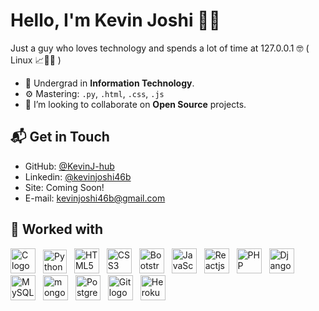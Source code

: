 <link href="https://languages.abranhe.com/logos.css" rel="stylesheet">

# Hello, I'm Kevin Joshi 👋🏻️

Just a guy who loves technology and spends a lot of time at 127.0.0.1 🤓 ( Linux 📈️✊🏻️ )

- 🔭 Undergrad in **Information Technology**.
- ⚙️ Mastering: `.py`, `.html`, `.css`, `.js`
- 🤝️ I’m looking to collaborate on **Open Source** projects.

<h2> 📬 Get in Touch </h2>

- GitHub: [@KevinJ-hub](https://github.com/KevinJ-hub)
- Linkedin: [@kevinjoshi46b](https://linkedin.com/in/kevinjoshi46b)
- Site: Coming Soon!
- E-mail: kevinjoshi46b@gmail.com

<h2> 🔧 Worked with</h2>
<div style="display:inline-block;">
  <image title="C" alt="C logo" src="./assets/c.png" height="40px" style="padding-right:8px;"></image>
  <image title="Python" alt="Python logo" src="./assets/python.png" height="38px" style="padding-right:8px;"></image>
  <image title="HTML5" alt="HTML5 logo" src="./assets/html5.png" height="40px" style="padding-right:8px;"></image>
  <image title="CSS3" alt="CSS3 logo" src="./assets/css3.png" height="40px" style="padding-right:8px;"></image>
  <image title="Bootstrap" alt="Bootstrap logo" src="./assets/bootstrap.png" height="40px" style="padding-right:8px;"></image>
  <image title="JavaScript" alt="JavaScript logo" src="./assets/js.png" height="40px" style="padding-right:8px;"></image>
  <image title="Reactjs" alt="Reactjs logo" src="./assets/react.png" height="40px" style="padding-right:8px;"></image>
  <image title="PHP" alt="PHP logo" src="./assets/php.svg" height="40px" style="padding-right:8px;"></image>
  <image title="Django" alt="Django logo" src="./assets/django.png" height="40px" style="padding-right:8px;"></image>
  <image title="MySQL" alt="MySQL logo" src="./assets/mysql.png" height="40px" style="padding-right:8px;"></image>
  <image title="mongoDB" alt="mongoDB logo" src="./assets/mongodb.png" height="40px" style="padding-right:8px;"></image>
  <image title="PostgreSQL" alt="PostgreSQL logo" src="./assets/postgres.png" height="40px" style="padding-right:8px;"></image>
  <image title="Git" alt="Git logo" src="./assets/git.png" height="40px" style="padding-right:8px;"></image>
  <image title="Heroku" alt="Heroku logo" src="./assets/heroku.png" height="40px" style="padding-right:8px;"></image>
</div>
